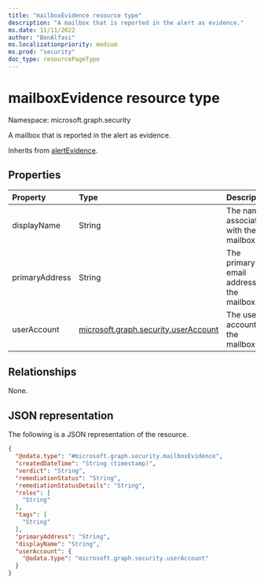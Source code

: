 ```yaml
---
title: "mailboxEvidence resource type"
description: "A mailbox that is reported in the alert as evidence."
ms.date: 11/11/2022
author: "BenAlfasi"
ms.localizationpriority: medium
ms.prod: "security"
doc_type: resourcePageType
---
```


# mailboxEvidence resource type

Namespace: microsoft.graph.security

A mailbox that is reported in the alert as evidence.

Inherits from [alertEvidence](../resources/security-alertevidence.md).

## Properties
|Property|Type|Description|
|:---|:---|:---|
|displayName|String|The name associated with the mailbox.|
|primaryAddress|String|The primary email address of the mailbox.|
|userAccount|[microsoft.graph.security.userAccount](../resources/security-useraccount.md)|The user account of the mailbox.|

## Relationships
None.

## JSON representation
The following is a JSON representation of the resource.
<!-- {
  "blockType": "resource",
  "@odata.type": "microsoft.graph.security.mailboxEvidence",
  "baseType": "microsoft.graph.security.alertEvidence"
}
-->
``` json
{
  "@odata.type": "#microsoft.graph.security.mailboxEvidence",
  "createdDateTime": "String (timestamp)",
  "verdict": "String",
  "remediationStatus": "String",
  "remediationStatusDetails": "String",
  "roles": [
    "String"
  ],
  "tags": [
    "String"
  ],
  "primaryAddress": "String",
  "displayName": "String",
  "userAccount": {
    "@odata.type": "microsoft.graph.security.userAccount"
  }
}
```